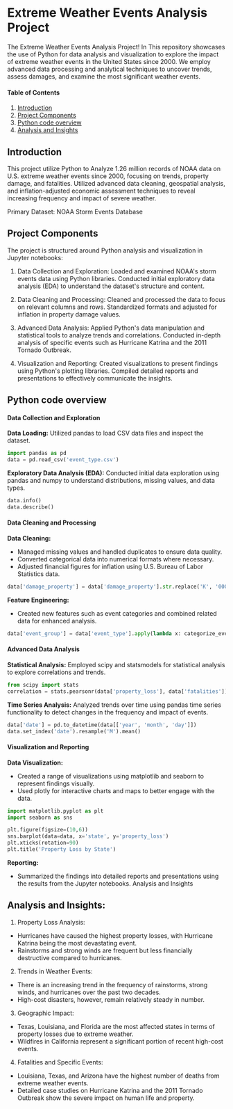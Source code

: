# Extreme Weather Events Analysis Project
The Extreme Weather Events Analysis Project! In This repository showcases the use of Python for data analysis and visualization to explore the impact of extreme weather events in the United States since 2000. We employ advanced data processing and analytical techniques to uncover trends, assess damages, and examine the most significant weather events.

#### Table of Contents
1. [Introduction](#introduction)
2. [Project Components](#project-components)
3. [Python code overview](#python-code-overview)
4. [Analysis and Insights](#analysis-and-Insights)

## Introduction
This project utilize Python to Analyze 1.26 million records of NOAA data on U.S. extreme weather events since 2000, focusing on trends, property damage, and fatalities. Utilized advanced data cleaning, geospatial analysis, and inflation-adjusted economic assessment techniques to reveal increasing frequency and impact of severe weather.

Primary Dataset: NOAA Storm Events Database

## Project Components
The project is structured around Python analysis and visualization in Jupyter notebooks:

1. Data Collection and Exploration:
Loaded and examined NOAA's storm events data using Python libraries.
Conducted initial exploratory data analysis (EDA) to understand the dataset's structure and content.

2. Data Cleaning and Processing:
Cleaned and processed the data to focus on relevant columns and rows.
Standardized formats and adjusted for inflation in property damage values.

3. Advanced Data Analysis:
Applied Python's data manipulation and statistical tools to analyze trends and correlations.
Conducted in-depth analysis of specific events such as Hurricane Katrina and the 2011 Tornado Outbreak.

4. Visualization and Reporting:
Created visualizations to present findings using Python's plotting libraries.
Compiled detailed reports and presentations to effectively communicate the insights.

## Python code overview
#### Data Collection and Exploration
**Data Loading:** Utilized pandas to load CSV data files and inspect the dataset.
```python
import pandas as pd
data = pd.read_csv('event_type.csv')
```

**Exploratory Data Analysis (EDA):** Conducted initial data exploration using pandas and numpy to understand distributions, missing values, and data types.
```python
data.info()
data.describe()
```

#### Data Cleaning and Processing
**Data Cleaning:**
- Managed missing values and handled duplicates to ensure data quality.
- Converted categorical data into numerical formats where necessary.
- Adjusted financial figures for inflation using U.S. Bureau of Labor Statistics data.
```python
data['damage_property'] = data['damage_property'].str.replace('K', '000').astype(float)
```

**Feature Engineering:**
- Created new features such as event categories and combined related data for enhanced analysis.
```python
data['event_group'] = data['event_type'].apply(lambda x: categorize_event(x))
```

#### Advanced Data Analysis
**Statistical Analysis:**
Employed scipy and statsmodels for statistical analysis to explore correlations and trends.
```python
from scipy import stats
correlation = stats.pearsonr(data['property_loss'], data['fatalities'])
```

**Time Series Analysis:**
Analyzed trends over time using pandas time series functionality to detect changes in the frequency and impact of events.
```python
data['date'] = pd.to_datetime(data[['year', 'month', 'day']])
data.set_index('date').resample('M').mean()
```

#### Visualization and Reporting
**Data Visualization:**
- Created a range of visualizations using matplotlib and seaborn to represent findings visually.
- Used plotly for interactive charts and maps to better engage with the data.
```python
import matplotlib.pyplot as plt
import seaborn as sns

plt.figure(figsize=(10,6))
sns.barplot(data=data, x='state', y='property_loss')
plt.xticks(rotation=90)
plt.title('Property Loss by State')
```

**Reporting:**
- Summarized the findings into detailed reports and presentations using the results from the Jupyter notebooks.
Analysis and Insights

## Analysis and Insights:
1. Property Loss Analysis:
- Hurricanes have caused the highest property losses, with Hurricane Katrina being the most devastating event.
- Rainstorms and strong winds are frequent but less financially destructive compared to hurricanes.

2. Trends in Weather Events:
- There is an increasing trend in the frequency of rainstorms, strong winds, and hurricanes over the past two decades.
- High-cost disasters, however, remain relatively steady in number.

3. Geographic Impact:
- Texas, Louisiana, and Florida are the most affected states in terms of property losses due to extreme weather.
- Wildfires in California represent a significant portion of recent high-cost events.

4. Fatalities and Specific Events:
- Louisiana, Texas, and Arizona have the highest number of deaths from extreme weather events.
- Detailed case studies on Hurricane Katrina and the 2011 Tornado Outbreak show the severe impact on human life and property.

